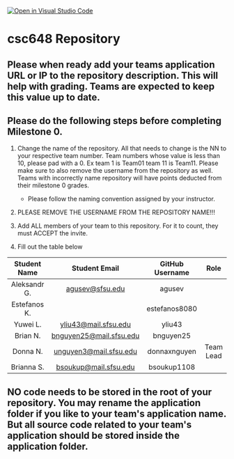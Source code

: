 [![Open in Visual Studio Code](https://classroom.github.com/assets/open-in-vscode-c66648af7eb3fe8bc4f294546bfd86ef473780cde1dea487d3c4ff354943c9ae.svg)](https://classroom.github.com/online_ide?assignment_repo_id=7964196&assignment_repo_type=AssignmentRepo)
# csc648 Repository

## Please when ready add your teams application URL or IP to the repository description. This will help with grading. Teams are expected to keep this value up to date.

## Please do the following steps before completing Milestone 0.
1. Change the name of the repository. All that needs to change is the NN to your respective team number. Team numbers whose value is less than 10, please pad with a 0. Ex team 1 is Team01 team 11 is Team11. Please make sure to also remove the username from the repository as well. Teams with incorrectly name repository will have points deducted from their milestone 0 grades.
      - Please follow the naming convention assigned by your instructor.

1. PLEASE REMOVE THE USERNAME FROM THE REPOSITORY NAME!!!

2. Add ALL members of your team to this repository. For it to count, they must ACCEPT the invite.

3. Fill out the table below


| Student Name |       Student Email       | GitHub Username |    Role   |  
|    :---:     |           :---:           |     :---:       |  :---:    |  
| Aleksandr G. |      agusev@sfsu.edu      |     agusev      |           |
| Estefanos K. |                           |   estefanos8080 |           |
| Yuwei L.     |   yliu43@mail.sfsu.edu    |      yliu43     |           |
| Brian N.     |   bnguyen25@mail.sfsu.edu |    bnguyen25    |           |
| Donna N.     |   unguyen3@mail.sfsu.edu  |   donnaxnguyen  | Team Lead |
| Brianna S.   |   bsoukup@mail.sfsu.edu   |  bsoukup1108    |           |


## NO code needs to be stored in the root of your repository. You may rename the application folder if you like to your team's application name. But all source code related to your team's application should be stored inside the application folder.
